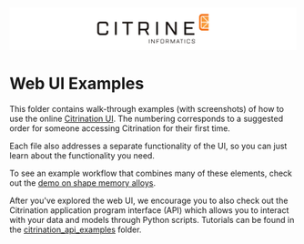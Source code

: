 ![Banner logo](../fig/citrine_banner.png "Banner logo")

# Web UI Examples
This folder contains walk-through examples (with screenshots) of how to use the online [Citrination UI](https://citrination.com/). The numbering corresponds to a suggested order for someone accessing Citrination for their first time.

Each file also addresses a separate functionality of the UI, so you can just learn about the functionality you need.

To see an example workflow that combines many of these elements, check out the [demo on shape memory alloys](JournalPaperToModel.ipynb).

After you've explored the web UI, we encourage you to also check out the Citrination application program interface (API) which allows you to interact with your data and models through Python scripts. Tutorials can be found in the [citrination_api_examples](../citrination_api_examples/) folder.
